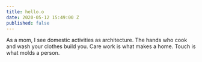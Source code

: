 ```yaml
---
title: hello.o
date: 2020-05-12 15:49:00 Z
published: false
---
```


As a mom, I see domestic activities as
architecture. The hands who cook and wash your clothes
build you. Care work is what makes a home.
Touch is what molds a person.
